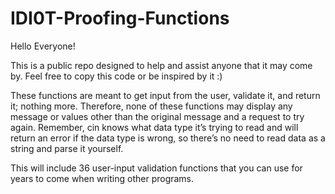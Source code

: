 # IDI0T-Proofing-Functions

Hello Everyone!

This is a public repo designed to help and assist anyone that it may come by. Feel free to copy this code or be inspired by it :)

These functions are meant to get input from the user, validate it, and return it; nothing more. Therefore, none of these functions may display any message or values other than the original message and a request to try again. Remember, cin knows what data type it’s trying to read and will return an error if the data type is wrong, so there’s no need to read data as a string and parse it yourself.

This will include 36 user-input validation functions that you can use for years to come when writing other programs. 
